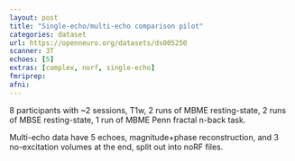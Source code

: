 ```yaml
---
layout: post
title: "Single-echo/multi-echo comparison pilot"
categories: dataset
url: https://openneuro.org/datasets/ds005250
scanner: 3T
echoes: [5]
extras: [complex, norf, single-echo]
fmriprep:
afni:
---
```


8 participants with ~2 sessions, T1w, 2 runs of MBME resting-state, 2 runs of MBSE resting-state, 1 run of MBME Penn fractal n-back task.

Multi-echo data have 5 echoes, magnitude+phase reconstruction, and 3 no-excitation volumes at the end, split out into noRF files.
